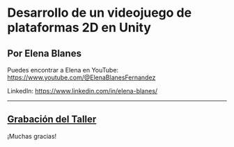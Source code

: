 # Desarrollo de un videojuego de plataformas 2D en Unity

## Por Elena Blanes

Puedes encontrar a Elena en YouTube:
https://www.youtube.com/@ElenaBlanesFernandez

LinkedIn:
https://www.linkedin.com/in/elena-blanes/


---

## [Grabación del Taller](https://www.youtube.com/watch?v=DtZSZqDOOio)


¡Muchas gracias!
